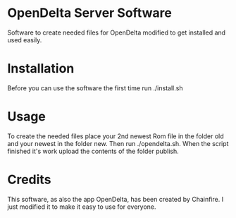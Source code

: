 OpenDelta Server Software
=========================

Software to create needed files for OpenDelta modified to get installed and used easily.

Installation
============

Before you can use the software the first time run ./install.sh

Usage
=====

To create the needed files place your 2nd newest Rom file in the folder old and your newest in the folder new. Then run ./opendelta.sh. When the script finished it's work upload the contents of the folder publish.

Credits
=======

This software, as also the app OpenDelta, has been created by Chainfire. I just modified it to make it easy to use for everyone.
